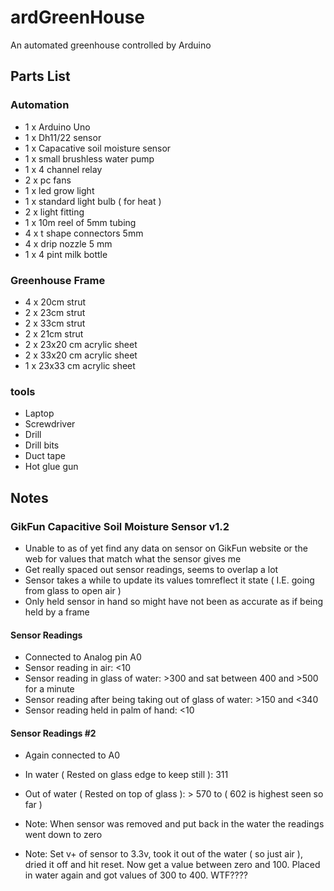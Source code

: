 # ardGreenHouse
An automated greenhouse controlled by Arduino

## Parts List
### Automation
- 1 x Arduino Uno
- 1 x Dh11/22 sensor
- 1 x Capacative soil moisture sensor
- 1 x small brushless water pump
- 1 x 4 channel relay
- 2 x pc fans
- 1 x led grow light
- 1 x standard light bulb ( for heat )
- 2 x light fitting
- 1 x 10m reel of 5mm tubing
- 4 x t shape connectors 5mm
- 4 x drip nozzle 5 mm
- 1 x 4 pint milk bottle 

### Greenhouse Frame
- 4 x 20cm strut
- 2 x 23cm strut
- 2 x 33cm strut
- 2 x 21cm strut
- 2 x 23x20 cm acrylic sheet
- 2 x 33x20 cm acrylic sheet
- 1 x 23x33 cm acrylic sheet

### tools
- Laptop
- Screwdriver
- Drill
- Drill bits
- Duct tape
- Hot glue gun

## Notes
### GikFun Capacitive Soil Moisture Sensor v1.2
- Unable to as of yet find any data on sensor on GikFun website or the web for values that match what the sensor gives me
- Get really spaced out sensor readings, seems to overlap a lot
- Sensor takes a while to update its values tomreflect it state ( I.E. going from glass to open air )
- Only held sensor in hand so might have not been as accurate as if being held by a frame

#### Sensor Readings
- Connected to Analog pin A0
- Sensor reading in air: <10
- Sensor reading in glass of water: >300 and sat between 400 and >500 for a minute
- Sensor reading after being taking out of glass of water: >150 and <340
- Sensor reading held in palm of hand: <10

#### Sensor Readings #2
- Again connected to A0
- In water ( Rested on glass edge to keep still ): 311
- Out of water ( Rested on top of glass ): > 570 to ( 602 is highest seen so far )

- Note: When sensor was removed and put back in the water the readings went down to zero
- Note: Set v+ of sensor to 3.3v, took it out of the water ( so just air ), dried it off and hit reset. Now get a value between zero and 100. Placed in water again and got values of 300 to 400. WTF????
